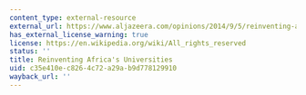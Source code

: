 ```yaml
---
content_type: external-resource
external_url: https://www.aljazeera.com/opinions/2014/9/5/reinventing-africas-universities
has_external_license_warning: true
license: https://en.wikipedia.org/wiki/All_rights_reserved
status: ''
title: Reinventing Africa's Universities
uid: c35e410e-c826-4c72-a29a-b9d778129910
wayback_url: ''
---
```

